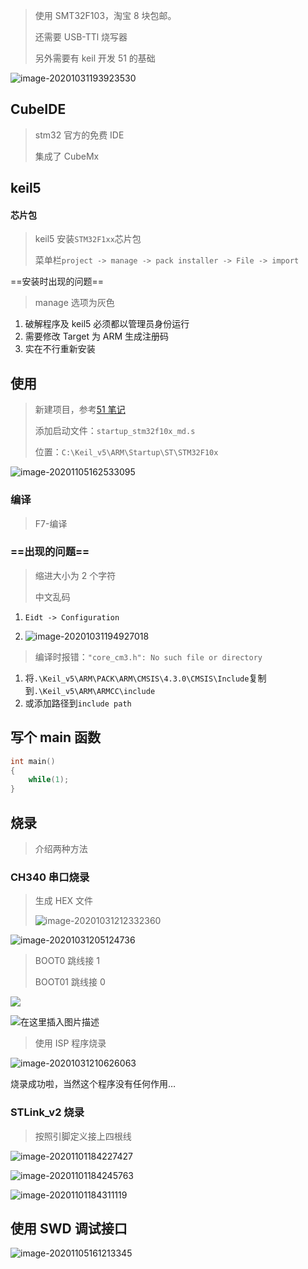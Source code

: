 <!--
title: 00-STM32配置
sort:
-->

> 使用 SMT32F103，淘宝 8 块包邮。
>
> 还需要 USB-TTl 烧写器
>
> 另外需要有 keil 开发 51 的基础

![image-20201031193923530](https://img-1257284600.cos.ap-beijing.myqcloud.com/2020/20201031193923.png)

## CubeIDE

> stm32 官方的免费 IDE
>
> 集成了 CubeMx

## keil5

#### 芯片包

> keil5 安装`STM32F1xx`芯片包
>
> 菜单栏`project -> manage -> pack installer -> File -> import`

==安装时出现的问题==

> manage 选项为灰色

1. 破解程序及 keil5 必须都以管理员身份运行
2. 需要修改 Target 为 ARM 生成注册码
3. 实在不行重新安装

## 使用

> 新建项目，参考[51 笔记](/#/HardWare/51MCU/01-第一个LED)
>
> 添加启动文件：`startup_stm32f10x_md.s`
>
> 位置：`C:\Keil_v5\ARM\Startup\ST\STM32F10x`

![image-20201105162533095](https://img-1257284600.cos.ap-beijing.myqcloud.com/2020/20201105162533.png)

### 编译

> F7-编译

### ==出现的问题==

> 缩进大小为 2 个字符
>
> 中文乱码

1. `Eidt -> Configuration`

2. ![image-20201031194927018](https://img-1257284600.cos.ap-beijing.myqcloud.com/2020/20201031194927.png)

> 编译时报错：`"core_cm3.h": No such file or directory`

1. 将`.\Keil_v5\ARM\PACK\ARM\CMSIS\4.3.0\CMSIS\Include`复制到`.\Keil_v5\ARM\ARMCC\include`
2. 或添加路径到`include path`

## 写个 main 函数

```c
int main()
{
    while(1);
}
```

## 烧录

> 介绍两种方法

### CH340 串口烧录

> 生成 HEX 文件
>
> ![image-20201031212332360](https://img-1257284600.cos.ap-beijing.myqcloud.com/2020/20201031212332.png)

![image-20201031205124736](https://img-1257284600.cos.ap-beijing.myqcloud.com/2020/20201031205124.png)

> BOOT0 跳线接 1
>
> BOOT01 跳线接 0

![](https://img-1257284600.cos.ap-beijing.myqcloud.com/2020/20201031205835.png)

![在这里插入图片描述](https://img-blog.csdnimg.cn/20200523094925600.png?x-oss-process=image/watermark,type_ZmFuZ3poZW5naGVpdGk,shadow_10,text_aHR0cHM6Ly9ibG9nLmNzZG4ubmV0L2Rvd25hbmRkdXNr,size_16,color_FFFFFF,t_70)

> 使用 ISP 程序烧录

![image-20201031210626063](https://img-1257284600.cos.ap-beijing.myqcloud.com/2020/20201031210626.png)

烧录成功啦，当然这个程序没有任何作用…

### STLink_v2 烧录

> 按照引脚定义接上四根线

![image-20201101184227427](https://img-1257284600.cos.ap-beijing.myqcloud.com/2020/20201101184227.png)

![image-20201101184245763](https://img-1257284600.cos.ap-beijing.myqcloud.com/2020/20201101184245.png)

![image-20201101184311119](https://img-1257284600.cos.ap-beijing.myqcloud.com/2020/20201101184311.png)

## 使用 SWD 调试接口

![image-20201105161213345](https://img-1257284600.cos.ap-beijing.myqcloud.com/2020/20201105161213.png)

